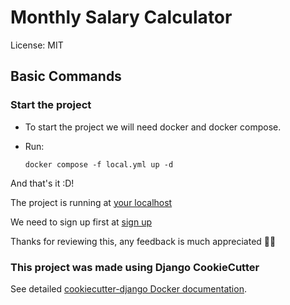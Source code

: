 # Monthly Salary Calculator

License: MIT

## Basic Commands

### Start the project

-   To start the project we will need docker and docker compose.

-   Run:

        docker compose -f local.yml up -d

And that's it :D!

The project is running at [your localhost](http://127.0.0.1:8000/)

We need to sign up first at [sign up](http://127.0.0.1:8000/accounts/signup/)

Thanks for reviewing this, any feedback is much appreciated 🙏🏻

### This project was made using Django CookieCutter 
See detailed [cookiecutter-django Docker documentation](https://github.com/cookiecutter/cookiecutter-django).
